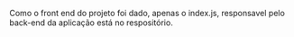 Como o front end do projeto foi dado, apenas o index.js, responsavel pelo back-end da aplicação está no respositório.